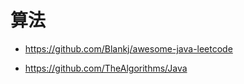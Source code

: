 # 算法

- <https://github.com/Blankj/awesome-java-leetcode>

- <https://github.com/TheAlgorithms/Java>
